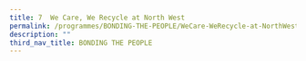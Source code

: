 ```yaml
---
title: 7  We Care, We Recycle at North West
permalink: /programmes/BONDING-THE-PEOPLE/WeCare-WeRecycle-at-NorthWest
description: ""
third_nav_title: BONDING THE PEOPLE
---
```



